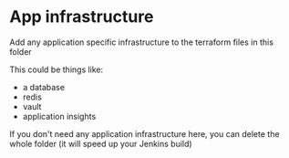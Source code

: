 # App infrastructure

Add any application specific infrastructure to the terraform files in this folder

This could be things like:
* a database
* redis
* vault
* application insights


If you don't need any application infrastructure here, you can delete the whole folder (it will speed up your Jenkins build)

